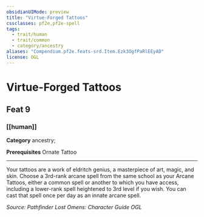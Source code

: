 ```yaml
---
obsidianUIMode: preview
title: "Virtue-Forged Tattoos"
cssclasses: pf2e,pf2e-spell
tags:
  - trait/human
  - trait/common
  - category/ancestry
aliases: "Compendium.pf2e.feats-srd.Item.Ezk3OgfPaRlEEyAD"
license: OGL
---
```

# Virtue-Forged Tattoos
## Feat 9
### [[human]]

**Category** ancestry; 



**Prerequisites** Ornate Tattoo
* * *
Your tattoos are a work of eldritch genius, a masterpiece of art, magic, and skin. Choose a 3rd-rank arcane spell from the same school as your Arcane Tattoos, either a common spell or another to which you have access, including a lower-rank spell heightened to 3rd level if you wish. You can cast that spell once per day as an innate arcane spell.

*Source: Pathfinder Lost Omens: Character Guide*
*OGL*